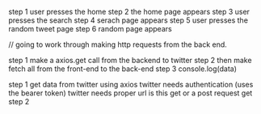 step 1 user presses the home
step 2 the home page appears
step 3 user presses the search
step 4 serach page appears
step 5 user presses the random tweet page
step 6 random page appears

// going to work through making http requests from the back end.


step 1 make a axios.get  call from the backend to twitter 
step 2 then make fetch all from the front-end to the back-end 
step 3 console.log(data)


step 1 
 get data from twitter using axios 
 twitter needs authentication (uses the bearer token)
 twitter needs proper url 
 is this get or a post request get
step 2 
  
  

 